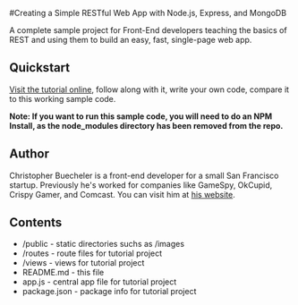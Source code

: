  
#Creating a Simple RESTful Web App with Node.js, Express, and MongoDB

A complete sample project for Front-End developers teaching the basics of REST and using them to build an easy, fast, single-page web app.

## Quickstart

[Visit the tutorial online](http://cwbuecheler.com/web/tutorials/2014/restful-web-app-node-express-mongodb/), follow along with it, write your own code, compare it to this working sample code.

**Note: If you want to run this sample code, you will need to do an NPM Install, as the node_modules directory has been removed from the repo.**


## Author

Christopher Buecheler is a front-end developer for a small San Francisco startup. Previously he's worked for companies like GameSpy, OkCupid, Crispy Gamer, and Comcast. You can visit him at [his website](http://cwbuecheler.com).


## Contents

* /public - static directories suchs as /images
* /routes - route files for tutorial project
* /views - views for tutorial project
* README.md - this file
* app.js - central app file for tutorial project
* package.json - package info for tutorial project
 